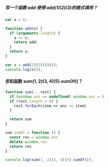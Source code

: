 ##### 写一个函数 add 使得 add(1)(2)(3)的链式调用？
```js
var a = 0;

function add(n) {
  if (arguments.length) {
    a += n;
    return add;
  }
  return a;
}

var x = add(2)(3)(4)(5);
console.log(x());
```


#### 求和函数 sum(1, 2)(3, 4)(5).sumOf()？
```js
function sum(...rest) {
  if (window.ans == undefined) window.ans = 0
  if (rest.length > 0) {
    rest.forEach(item => ans += item)
  }

  return sum
}

sum.sumOf = function () {
  const res = window.ans
  delete window.res
  return res
}

console.log(sum(1, 2)(3, 4)(5).sumOf());
```